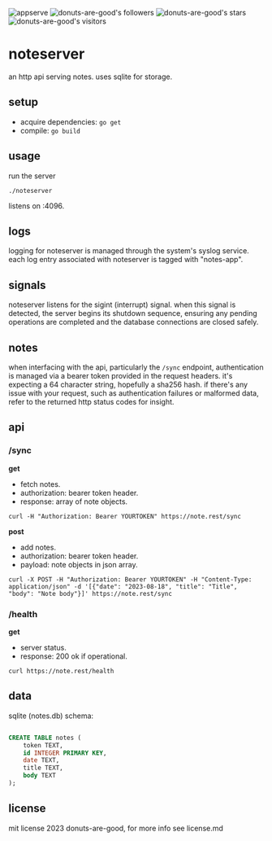 ![appserve](https://github.com/donuts-are-good/noteserver/assets/96031819/697ca17c-9e59-4f43-9049-b30d1fe6020a)
![donuts-are-good's followers](https://img.shields.io/github/followers/donuts-are-good?&color=555&style=for-the-badge&label=followers) ![donuts-are-good's stars](https://img.shields.io/github/stars/donuts-are-good?affiliations=OWNER%2CCOLLABORATOR&color=555&style=for-the-badge) ![donuts-are-good's visitors](https://komarev.com/ghpvc/?username=donuts-are-good&color=555555&style=for-the-badge&label=visitors)

# noteserver
an http api serving notes. uses sqlite for storage.

## setup
- acquire dependencies: `go get`
- compile: `go build`
## usage

run the server 

```shell
./noteserver
```

listens on :4096.



## logs

logging for noteserver is managed through the system's syslog service. each log entry associated with noteserver is tagged with "notes-app".

## signals

noteserver listens for the sigint (interrupt) signal. when this signal is detected, the server begins its shutdown sequence, ensuring any pending operations are completed and the database connections are closed safely.
## notes

when interfacing with the api, particularly the `/sync` endpoint, authentication is managed via a bearer token provided in the request headers. it's expecting a 64 character string, hopefully a sha256 hash. if there's any issue with your request, such as authentication failures or malformed data, refer to the returned http status codes for insight.
## api
### /sync

**get**
- fetch notes.
- authorization: bearer token header.
- response: array of note objects.
```shell
curl -H "Authorization: Bearer YOURTOKEN" https://note.rest/sync
```
**post**
- add notes.
- authorization: bearer token header.
- payload: note objects in json array.
```shell
curl -X POST -H "Authorization: Bearer YOURTOKEN" -H "Content-Type: application/json" -d '[{"date": "2023-08-18", "title": "Title", "body": "Note body"}]' https://note.rest/sync
```
### /health

**get**
- server status.
- response: 200 ok if operational.
```shell
curl https://note.rest/health
```
## data

sqlite (notes.db) schema:

```sql

CREATE TABLE notes (
    token TEXT,
    id INTEGER PRIMARY KEY,
    date TEXT,
    title TEXT,
    body TEXT
);
```


## license

mit license 2023 donuts-are-good, for more info see license.md
